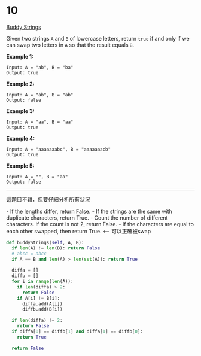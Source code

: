 # 10

[Buddy Strings](https://leetcode.com/problems/buddy-strings/)

Given two strings `A` and `B` of lowercase letters, return `true` if and only if we can swap two letters in `A` so that the result equals `B`.

 

**Example 1:**

```
Input: A = "ab", B = "ba"
Output: true
```

**Example 2:**

```
Input: A = "ab", B = "ab"
Output: false
```

**Example 3:**

```
Input: A = "aa", B = "aa"
Output: true
```

**Example 4:**

```
Input: A = "aaaaaaabc", B = "aaaaaaacb"
Output: true
```

**Example 5:**

```
Input: A = "", B = "aa"
Output: false
```

------

這題目不難，但要仔細分析所有狀況

\- If the lengths differ, return False.
\- If the strings are the same with duplicate characters, return True.
\- Count the number of different characters. If the count is not 2, return False.
\- If the characters are equal to each other swapped, then return True. <-- 可以正確被swap

```python
def buddyStrings(self, A, B):
  if len(A) != len(B): return False
  # abcc = abcc
  if A == B and len(A) > len(set(A)): return True
  
  diffa = []
  diffb = []
  for i in range(len(A)):
    if len(diffa) > 2:
      return False
    if A[i] != B[i]:
      diffa.add(A[i])
      diffb.add(B[i])
  
  if len(diffa) != 2:
    return False
  if diffa[0] == diffb[1] and diffa[1] == diffb[0]:
    return True
  
  return False
```

